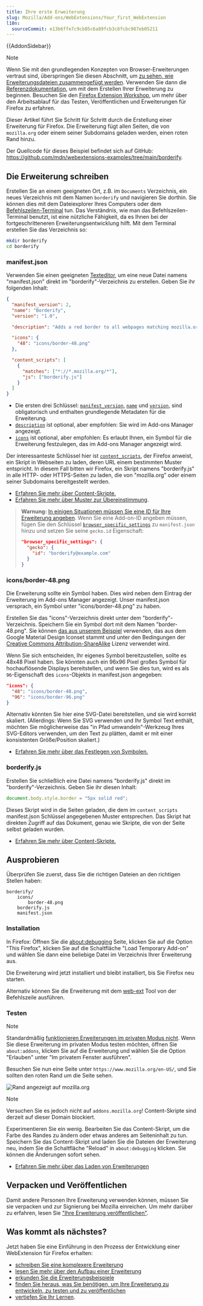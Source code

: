 ```yaml
---
title: Ihre erste Erweiterung
slug: Mozilla/Add-ons/WebExtensions/Your_first_WebExtension
l10n:
  sourceCommit: e13b6ffe7c9cb05c6a89fcb3c8fcbc987eb05211
---
```


{{AddonSidebar}}

> [!NOTE]
> Wenn Sie mit den grundlegenden Konzepten von Browser-Erweiterungen vertraut sind, überspringen Sie diesen Abschnitt, um [zu sehen, wie Erweiterungsdateien zusammengefügt werden](/de/docs/Mozilla/Add-ons/WebExtensions/Anatomy_of_a_WebExtension). Verwenden Sie dann die [Referenzdokumentation](/de/docs/Mozilla/Add-ons/WebExtensions#reference), um mit dem Erstellen Ihrer Erweiterung zu beginnen. Besuchen Sie den [Firefox Extension Workshop](https://extensionworkshop.com/?utm_source=developer.mozilla.org&utm_medium=documentation&utm_campaign=your-first-extension), um mehr über den Arbeitsablauf für das Testen, Veröffentlichen und Erweiterungen für Firefox zu erfahren.

Dieser Artikel führt Sie Schritt für Schritt durch die Erstellung einer Erweiterung für Firefox. Die Erweiterung fügt allen Seiten, die von `mozilla.org` oder einem seiner Subdomains geladen werden, einen roten Rand hinzu.

Der Quellcode für dieses Beispiel befindet sich auf GitHub: <https://github.com/mdn/webextensions-examples/tree/main/borderify>.

## Die Erweiterung schreiben

Erstellen Sie an einem geeigneten Ort, z.B. im `Documents` Verzeichnis, ein neues Verzeichnis mit dem Namen `borderify` und navigieren Sie dorthin. Sie können dies mit dem Dateiexplorer Ihres Computers oder dem [Befehlszeilen-Terminal](/de/docs/Learn_web_development/Getting_started/Environment_setup/Command_line) tun. Das Verständnis, wie man das Befehlszeilen-Terminal benutzt, ist eine nützliche Fähigkeit, da es Ihnen bei der fortgeschritteneren Erweiterungsentwicklung hilft. Mit dem Terminal erstellen Sie das Verzeichnis so:

```bash
mkdir borderify
cd borderify
```

### manifest.json

Verwenden Sie einen geeigneten [Texteditor](/de/docs/Learn_web_development/Howto/Tools_and_setup/Available_text_editors), um eine neue Datei namens "manifest.json" direkt im "borderify"-Verzeichnis zu erstellen. Geben Sie ihr folgenden Inhalt:

```json
{
  "manifest_version": 2,
  "name": "Borderify",
  "version": "1.0",

  "description": "Adds a red border to all webpages matching mozilla.org.",

  "icons": {
    "48": "icons/border-48.png"
  },

  "content_scripts": [
    {
      "matches": ["*://*.mozilla.org/*"],
      "js": ["borderify.js"]
    }
  ]
}
```

- Die ersten drei Schlüssel: [`manifest_version`](/de/docs/Mozilla/Add-ons/WebExtensions/manifest.json/manifest_version), [`name`](/de/docs/Mozilla/Add-ons/WebExtensions/manifest.json/name) und [`version`](/de/docs/Mozilla/Add-ons/WebExtensions/manifest.json/version), sind obligatorisch und enthalten grundlegende Metadaten für die Erweiterung.
- [`description`](/de/docs/Mozilla/Add-ons/WebExtensions/manifest.json/description) ist optional, aber empfohlen: Sie wird im Add-ons Manager angezeigt.
- [`icons`](/de/docs/Mozilla/Add-ons/WebExtensions/manifest.json/icons) ist optional, aber empfohlen: Es erlaubt Ihnen, ein Symbol für die Erweiterung festzulegen, das im Add-ons Manager angezeigt wird.

Der interessanteste Schlüssel hier ist [`content_scripts`](/de/docs/Mozilla/Add-ons/WebExtensions/manifest.json/content_scripts), der Firefox anweist, ein Skript in Webseiten zu laden, deren URL einem bestimmten Muster entspricht. In diesem Fall bitten wir Firefox, ein Skript namens "borderify.js" in alle HTTP- oder HTTPS-Seiten zu laden, die von "mozilla.org" oder einem seiner Subdomains bereitgestellt werden.

- [Erfahren Sie mehr über Content-Skripte.](/de/docs/Mozilla/Add-ons/WebExtensions/Content_scripts)
- [Erfahren Sie mehr über Muster zur Übereinstimmung](/de/docs/Mozilla/Add-ons/WebExtensions/Match_patterns).

> **Warnung:** [In einigen Situationen müssen Sie eine ID für Ihre Erweiterung angeben](https://extensionworkshop.com/documentation/develop/extensions-and-the-add-on-id/#when_do_you_need_an_add-on_id). Wenn Sie eine Add-on-ID angeben müssen, fügen Sie den Schlüssel [`browser_specific_settings`](/de/docs/Mozilla/Add-ons/WebExtensions/manifest.json/browser_specific_settings) zu `manifest.json` hinzu und setzen Sie seine `gecko.id` Eigenschaft:
>
> ```json
> "browser_specific_settings": {
>   "gecko": {
>     "id": "borderify@example.com"
>   }
> }
> ```

### icons/border-48.png

Die Erweiterung sollte ein Symbol haben. Dies wird neben dem Eintrag der Erweiterung im Add-ons Manager angezeigt. Unser manifest.json versprach, ein Symbol unter "icons/border-48.png" zu haben.

Erstellen Sie das "icons"-Verzeichnis direkt unter dem "borderify"-Verzeichnis. Speichern Sie ein Symbol dort mit dem Namen "border-48.png". Sie können [das aus unserem Beispiel](https://raw.githubusercontent.com/mdn/webextensions-examples/main/borderify/icons/border-48.png) verwenden, das aus dem Google Material Design Iconset stammt und unter den Bedingungen der [Creative Commons Attribution-ShareAlike](https://creativecommons.org/licenses/by-sa/3.0/) Lizenz verwendet wird.

Wenn Sie sich entscheiden, Ihr eigenes Symbol bereitzustellen, sollte es 48x48 Pixel haben. Sie könnten auch ein 96x96 Pixel großes Symbol für hochauflösende Displays bereitstellen, und wenn Sie dies tun, wird es als `96`-Eigenschaft des `icons`-Objekts in manifest.json angegeben:

```json
"icons": {
  "48": "icons/border-48.png",
  "96": "icons/border-96.png"
}
```

Alternativ könnten Sie hier eine SVG-Datei bereitstellen, und sie wird korrekt skaliert. (Allerdings: Wenn Sie SVG verwenden und Ihr Symbol Text enthält, möchten Sie möglicherweise das "in Pfad umwandeln"-Werkzeug Ihres SVG-Editors verwenden, um den Text zu plätten, damit er mit einer konsistenten Größe/Position skaliert.)

- [Erfahren Sie mehr über das Festlegen von Symbolen.](/de/docs/Mozilla/Add-ons/WebExtensions/manifest.json/icons)

### borderify.js

Erstellen Sie schließlich eine Datei namens "borderify.js" direkt im "borderify"-Verzeichnis. Geben Sie ihr diesen Inhalt:

```js
document.body.style.border = "5px solid red";
```

Dieses Skript wird in die Seiten geladen, die dem im `content_scripts` manifest.json Schlüssel angegebenen Muster entsprechen. Das Skript hat direkten Zugriff auf das Dokument, genau wie Skripte, die von der Seite selbst geladen wurden.

- [Erfahren Sie mehr über Content-Skripte.](/de/docs/Mozilla/Add-ons/WebExtensions/Content_scripts)

## Ausprobieren

Überprüfen Sie zuerst, dass Sie die richtigen Dateien an den richtigen Stellen haben:

```plain
borderify/
    icons/
        border-48.png
    borderify.js
    manifest.json
```

### Installation

In Firefox: Öffnen Sie die [about:debugging](https://firefox-source-docs.mozilla.org/devtools-user/about_colon_debugging/index.html) Seite, klicken Sie auf die Option "This Firefox", klicken Sie auf die Schaltfläche "Load Temporary Add-on" und wählen Sie dann eine beliebige Datei im Verzeichnis Ihrer Erweiterung aus.

Die Erweiterung wird jetzt installiert und bleibt installiert, bis Sie Firefox neu starten.

Alternativ können Sie die Erweiterung mit dem [web-ext](https://extensionworkshop.com/documentation/develop/getting-started-with-web-ext/) Tool von der Befehlszeile ausführen.

### Testen

> [!NOTE]
> Standardmäßig [funktionieren Erweiterungen im privaten Modus nicht](https://support.mozilla.org/en-US/kb/extensions-private-browsing). Wenn Sie diese Erweiterung im privaten Modus testen möchten, öffnen Sie `about:addons`, klicken Sie auf die Erweiterung und wählen Sie die Option "Erlauben" unter "Im privatem Fenster ausführen".

Besuchen Sie nun eine Seite unter `https://www.mozilla.org/en-US/`, und Sie sollten den roten Rand um die Seite sehen.

![Rand angezeigt auf mozilla.org](border_on_mozilla_org.png)

> [!NOTE]
> Versuchen Sie es jedoch nicht auf `addons.mozilla.org`! Content-Skripte sind derzeit auf dieser Domain blockiert.

Experimentieren Sie ein wenig. Bearbeiten Sie das Content-Skript, um die Farbe des Randes zu ändern oder etwas anderes am Seiteninhalt zu tun. Speichern Sie das Content-Skript und laden Sie die Dateien der Erweiterung neu, indem Sie die Schaltfläche "Reload" in `about:debugging` klicken. Sie können die Änderungen sofort sehen.

- [Erfahren Sie mehr über das Laden von Erweiterungen](https://extensionworkshop.com/documentation/develop/temporary-installation-in-firefox/)

## Verpacken und Veröffentlichen

Damit andere Personen Ihre Erweiterung verwenden können, müssen Sie sie verpacken und zur Signierung bei Mozilla einreichen. Um mehr darüber zu erfahren, lesen Sie ["Ihre Erweiterung veröffentlichen"](https://extensionworkshop.com/documentation/publish/package-your-extension/).

## Was kommt als nächstes?

Jetzt haben Sie eine Einführung in den Prozess der Entwicklung einer WebExtension für Firefox erhalten:

- [schreiben Sie eine komplexere Erweiterung](/de/docs/Mozilla/Add-ons/WebExtensions/Your_second_WebExtension)
- [lesen Sie mehr über den Aufbau einer Erweiterung](/de/docs/Mozilla/Add-ons/WebExtensions/Anatomy_of_a_WebExtension)
- [erkunden Sie die Erweiterungsbeispiele](/de/docs/Mozilla/Add-ons/WebExtensions/Examples)
- [finden Sie heraus, was Sie benötigen, um Ihre Erweiterung zu entwickeln, zu testen und zu veröffentlichen](/de/docs/Mozilla/Add-ons/WebExtensions/What_next)
- [vertiefen Sie Ihr Lernen](/de/docs/Mozilla/Add-ons/WebExtensions/What_next#continue_your_learning_experience).
